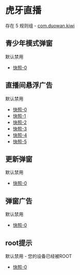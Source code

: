 # 虎牙直播

存在 5 规则组 - [com.duowan.kiwi](/src/apps/com.duowan.kiwi.ts)

## 青少年模式弹窗

默认禁用

- [快照-0](https://i.gkd.li/import/12908790)

## 直播间悬浮广告

默认禁用

- [快照-0](https://i.gkd.li/import/12901045)
- [快照-1](https://i.gkd.li/import/12901044)
- [快照-2](https://i.gkd.li/import/13395604)
- [快照-3](https://i.gkd.li/import/13395606)
- [快照-4](https://i.gkd.li/import/13417245)
- [快照-5](https://i.gkd.li/import/13401266)

## 更新弹窗

默认禁用

- [快照-0](https://i.gkd.li/import/13440833)

## 弹窗广告

默认禁用

- [快照-0](https://i.gkd.li/import/13625453)

## root提示

默认禁用 - 您的设备已经被ROOT

- [快照-0](https://i.gkd.li/import/13536744)
